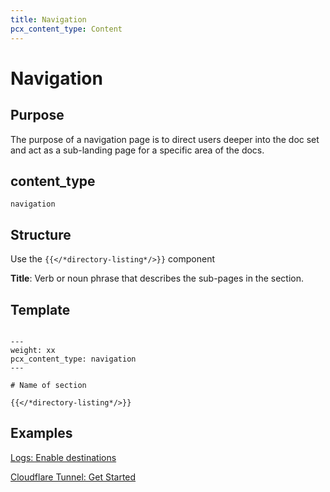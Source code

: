 ```yaml
---
title: Navigation
pcx_content_type: Content
---
```


# Navigation

## Purpose

The purpose of a navigation page is to direct users deeper into the doc set and act as a sub-landing page for a specific area of the docs.

## content_type

`navigation`

## Structure

Use the ```{{</*directory-listing*/>}}``` component

**Title**: Verb or noun phrase that describes the sub-pages in the section.

## Template

```

---
weight: xx
pcx_content_type: navigation
---
 
# Name of section
 
{{</*directory-listing*/>}}
```

## Examples

[Logs: Enable destinations](/logs/get-started/enable-destinations/)

[Cloudflare Tunnel: Get Started](/cloudflare-one/connections/connect-networks/get-started/)
